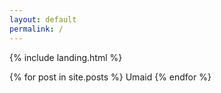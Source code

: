 ```yaml
---
layout: default
permalink: /
---
```


{% include landing.html %}

{% for post in site.posts %}
    Umaid
{% endfor %}
